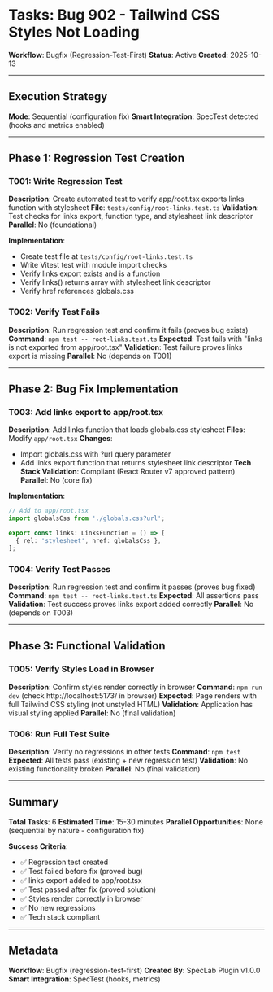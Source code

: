 # Tasks: Bug 902 - Tailwind CSS Styles Not Loading

**Workflow**: Bugfix (Regression-Test-First)
**Status**: Active
**Created**: 2025-10-13

---

## Execution Strategy

**Mode**: Sequential (configuration fix)
**Smart Integration**: SpecTest detected (hooks and metrics enabled)

---

## Phase 1: Regression Test Creation

### T001: Write Regression Test
**Description**: Create automated test to verify app/root.tsx exports links function with stylesheet
**File**: `tests/config/root-links.test.ts`
**Validation**: Test checks for links export, function type, and stylesheet link descriptor
**Parallel**: No (foundational)

**Implementation**:
- Create test file at `tests/config/root-links.test.ts`
- Write Vitest test with module import checks
- Verify links export exists and is a function
- Verify links() returns array with stylesheet link descriptor
- Verify href references globals.css

### T002: Verify Test Fails
**Description**: Run regression test and confirm it fails (proves bug exists)
**Command**: `npm test -- root-links.test.ts`
**Expected**: Test fails with "links is not exported from app/root.tsx"
**Validation**: Test failure proves links export is missing
**Parallel**: No (depends on T001)

---

## Phase 2: Bug Fix Implementation

### T003: Add links export to app/root.tsx
**Description**: Add links function that loads globals.css stylesheet
**Files**: Modify `app/root.tsx`
**Changes**:
  - Import globals.css with ?url query parameter
  - Add links export function that returns stylesheet link descriptor
**Tech Stack Validation**: Compliant (React Router v7 approved pattern)
**Parallel**: No (core fix)

**Implementation**:
```typescript
// Add to app/root.tsx
import globalsCss from './globals.css?url';

export const links: LinksFunction = () => [
  { rel: 'stylesheet', href: globalsCss },
];
```

### T004: Verify Test Passes
**Description**: Run regression test and confirm it passes (proves bug fixed)
**Command**: `npm test -- root-links.test.ts`
**Expected**: All assertions pass
**Validation**: Test success proves links export added correctly
**Parallel**: No (depends on T003)

---

## Phase 3: Functional Validation

### T005: Verify Styles Load in Browser
**Description**: Confirm styles render correctly in browser
**Command**: `npm run dev` (check http://localhost:5173/ in browser)
**Expected**: Page renders with full Tailwind CSS styling (not unstyled HTML)
**Validation**: Application has visual styling applied
**Parallel**: No (final validation)

### T006: Run Full Test Suite
**Description**: Verify no regressions in other tests
**Command**: `npm test`
**Expected**: All tests pass (existing + new regression test)
**Validation**: No existing functionality broken
**Parallel**: No (final validation)

---

## Summary

**Total Tasks**: 6
**Estimated Time**: 15-30 minutes
**Parallel Opportunities**: None (sequential by nature - configuration fix)

**Success Criteria**:
- ✅ Regression test created
- ✅ Test failed before fix (proved bug)
- ✅ links export added to app/root.tsx
- ✅ Test passed after fix (proved solution)
- ✅ Styles render correctly in browser
- ✅ No new regressions
- ✅ Tech stack compliant

---

## Metadata

**Workflow**: Bugfix (regression-test-first)
**Created By**: SpecLab Plugin v1.0.0
**Smart Integration**: SpecTest (hooks, metrics)
